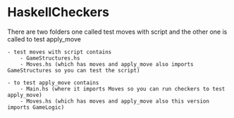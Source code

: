# HaskellCheckers
There are two folders one called test moves with script and the other one is called to test apply_move <br />
	
	- test moves with script contains 
		- GameStructures.hs
		- Moves.hs (which has moves and apply_move also imports GameStructures so you can test the script)
	
	- to test apply_move contains 
		- Main.hs (where it imports Moves so you can run checkers to test apply_move)
		- Moves.hs (which has moves and apply_move also this version imports GameLogic)
